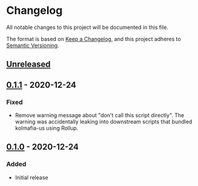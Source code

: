 # Changelog

All notable changes to this project will be documented in this file.

The format is based on [Keep a Changelog](https://keepachangelog.com/en/1.0.0/),
and this project adheres to [Semantic Versioning](https://semver.org/spec/v2.0.0.html).

## [Unreleased]

## [0.1.1] - 2020-12-24

### Fixed

- Remove warning message about "don't call this script directly". The warning was accidentally leaking into downstream scripts that bundled kolmafia-us using Rollup.

## [0.1.0] - 2020-12-24

### Added

- Initial release

[unreleased]: https://github.com/pastelmind/kolmafia-util/compare/v0.1.1...HEAD
[0.1.1]: https://github.com/pastelmind/kolmafia-util/compare/v0.1.0...v0.1.1
[0.1.0]: https://github.com/pastelmind/kolmafia-util/releases/tag/v0.1.0
